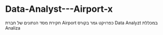 # Data-Analyst---Airport-x
חקירת מסד הנתונים של חברת Airport כפרויקט גמר בקורס Data Analyzt במכללת Analiza
